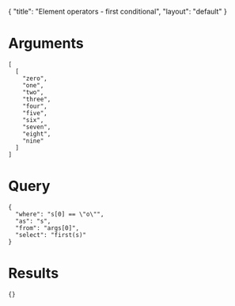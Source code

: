 {
	"title": "Element operators - first conditional",
	"layout": "default"
}
# Arguments
	[
	  [
	    "zero", 
	    "one", 
	    "two", 
	    "three", 
	    "four", 
	    "five", 
	    "six", 
	    "seven", 
	    "eight", 
	    "nine"
	  ]
	]
# Query
	{
	  "where": "s[0] == \"o\"", 
	  "as": "s", 
	  "from": "args[0]", 
	  "select": "first(s)"
	}
# Results
	{}
